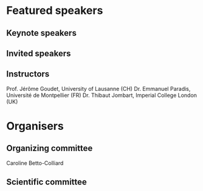 # Featured speakers

## Keynote speakers


## Invited speakers


## Instructors
Prof. Jérôme Goudet, University of Lausanne (CH)
Dr. Emmanuel Paradis, Université de Montpellier (FR)
Dr. Thibaut Jombart, Imperial College London (UK)

# Organisers


## Organizing committee

Caroline Betto-Colliard 

## Scientific committee
